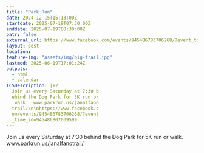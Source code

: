 ```yaml
---
title: "Park Run"
date: 2024-12-15T15:13:00Z
startdate: 2025-07-19T07:30:00Z
enddate: 2025-07-19T08:30:00Z
patr: false
external_url: https://www.facebook.com/events/945486783706268/?event_time_id=945486807039599
layout: post
location: 
feature-img: "assets/img/big-trail.jpg"
lastmod: 2025-06-19T17:01:24Z
outputs:
  - html
  - calendar
ICSDescription: |+2
  Join us every Saturday at 7:30 b  ehind the Dog Park for 5K run or   walk.  www.parkrun.us/janalfano  trail/\n\nhttps://www.facebook.c  om/events/945486783706268/?event  _time_id=945486807039599
---
```


Join us every Saturday at 7&#58;30 behind the Dog Park for 5K run or walk.  www.parkrun.us/janalfanotrail/<br>
  <br>
  
